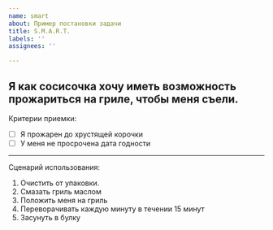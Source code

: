 ```yaml
---
name: smart
about: Пример постановки задачи
title: S.M.A.R.T.
labels: ''
assignees: ''

---
```


Я как сосисочка хочу иметь возможность прожариться на гриле, чтобы меня съели.
---
Критерии приемки:
- [ ] Я прожарен до хрустящей корочки
- [ ] У меня не просрочена дата годности
---
Сценарий использования:
1. Очистить от упаковки.
2. Смазать гриль маслом
3. Положить меня на гриль
4. Переворачивать каждую минуту в течении 15 минут
5. Засунуть в булку
